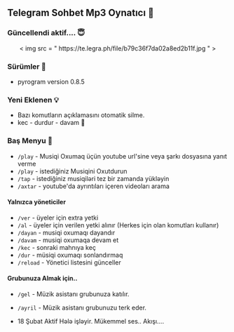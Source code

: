 <h2 align="ASO MUSİC BOT">Telegram Sohbet Mp3 Oynatıcı 🎵</h2>

### Güncellendi aktif.... 😇
<p align="center">
  <  img   src = " https://te.legra.ph/file/b79c36f7da02a8ed2b11f.jpg "  >
</p> 

<h3>Sürümler 📮</h3>

- pyrogram version 0.8.5

<h3>Yeni Eklenen 💡</h3>

- Bazı komutların açıklamasını otomatik silme. 
- kec - durdur - davam 🤔
### Baş Menyu 🍭
- `/play` - Musiqi Oxumaq üçün youtube url'sine veya şarkı dosyasına yanıt verme
- `/play` - istediğiniz Musiqini Oxutdurun
- `/tap` - istediğiniz musiqiləri tez bir zamanda yükləyin
- `/axtar` - youtube'da ayrıntıları içeren videoları arama

#### Yalnızca yöneticiler 
- `/ver` - üyeler için extra yetki 
- `/al` - üyeler için verilen yetki alınır (Herkes için olan komutları kullanır) 
- `/dayan` - musiqi oxumaqı dayandır
- `/davam` - musiqi oxumaqa devam et 
- `/kec` - sonraki mahnıya keç
- `/dur` - müsiqi oxumaqı sonlandırmaq
- `/reload` - Yönetici listesini günceller
#### Grubunuza Almak için.. 
- `/gel` - Müzik asistanı  grubunuza katılır. 
- `/ayril` - Müzik asistanı grubunuzu terk eder. 

- 18 Şubat  Aktif Hələ işləyir. Mükemmel ses.. Akışı.... 
